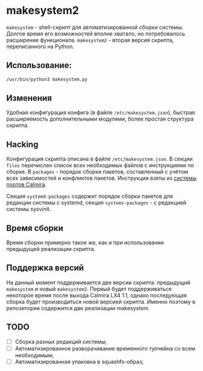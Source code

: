 # makesystem2

`makesystem` - shell-скрипт для автоматизированной сборки системы. Долгое время его возможностей вполне хватало, но потребовалось расширение функционала. `makesystem2` - вторая версия скрипта, переписанного на Python.

## Использование:

```bash
/usr/bin/python3 makesystem.py
```

## Изменения

Удобная конфигурация конфига (в файле `/etc/makesystem.json`), быстрая расширяемость дополнительными модулями, более простая структура скрипта.

## Hacking

Конфигурация скрипта описана в файле `/etc/makesystem.json`. В секции `files` перечислен список всех необходимых файлов с инструкциями по сборке. В `packages` - порядок сборки пакетов, составленный с учётом всех зависимостей и конфликтов пакетов. Инструкции взяты из [системы портов Calmira](https://github.com/CalmiraLinux/Ports).

Секция `systemd-packages` содержит порядок сборки пакетов для редакции системы с systemd, секция `systemv-packages` - с редакцией системы sysvinit.

## Время сборки

Время сборки примерно такое же, как и при использовании предыдущей реализации скрипта.

## Поддержка версий

На данный момент поддерживается две версии скрипта: предыдущий `makesystem` и новый `makesystem2`. Первый будет поддерживаться некоторое время после выхода Calmira LX4 1.1, однако последующая сборка будет производиться новой версией скрипта. Именно поэтому в репозитории содержится две реализации makesystem.

## TODO

- [ ] Сборка разных редакций системы;
- [ ] Автоматизированное разворачивание временного тулчейна со всем необходимым;
- [ ] Автоматизированная упаковка в squashfs-образ;
